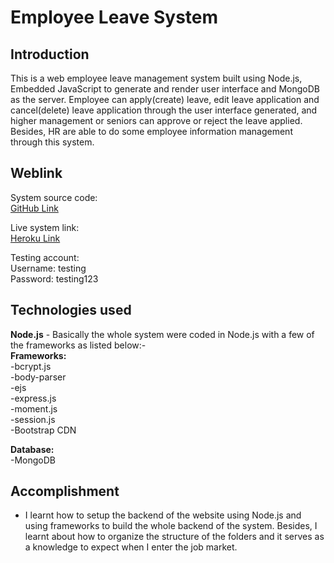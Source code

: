 # Employee Leave System

## Introduction

This is a web employee leave management system built using Node.js, Embedded JavaScript to generate and render user interface and MongoDB as the server. Employee can apply(create) leave, edit leave application and cancel(delete) leave application through the user interface generated, and higher management or seniors can approve or reject the leave applied. Besides, HR are able to do some employee information management through this system. 

## Weblink
System source code:<br>
[GitHub Link](https://github.com/siewkhee1990/siewkhee1990.project2.github.io) <br>

Live system link:<br>
[Heroku Link](https://qiya.herokuapp.com) <br>

Testing account:<br>
Username: testing<br>
Password: testing123

## Technologies used
**Node.js** - Basically the whole system were coded in Node.js with a few of the frameworks as listed below:-<br>
**Frameworks:**<br>
-bcrypt.js<br>
-body-parser<br>
-ejs<br>
-express.js<br>
-moment.js<br>
-session.js<br>
-Bootstrap CDN<br>

**Database:**<br>
-MongoDB

## Accomplishment
- I learnt how to setup the backend of the website using Node.js and using frameworks to build the whole backend of the system. Besides, I learnt about how to organize the structure of the folders and it serves as a knowledge to expect when I enter the job market.
